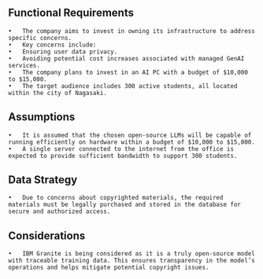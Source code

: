 ## Functional Requirements
	•	The company aims to invest in owning its infrastructure to address specific concerns.
	•	Key concerns include:
	•	Ensuring user data privacy.
	•	Avoiding potential cost increases associated with managed GenAI services.
	•	The company plans to invest in an AI PC with a budget of $10,000 to $15,000.
	•	The target audience includes 300 active students, all located within the city of Nagasaki.

## Assumptions
	•	It is assumed that the chosen open-source LLMs will be capable of running efficiently on hardware within a budget of $10,000 to $15,000.
	•	A single server connected to the internet from the office is expected to provide sufficient bandwidth to support 300 students.

## Data Strategy
	•	Due to concerns about copyrighted materials, the required materials must be legally purchased and stored in the database for secure and authorized access.

 ## Considerations
	•	IBM Granite is being considered as it is a truly open-source model with traceable training data. This ensures transparency in the model’s operations and helps mitigate potential copyright issues.
